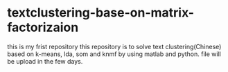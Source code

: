# textclustering-base-on-matrix-factorizaion
this is my frist repository
this repository is to solve text clustering(Chinese) based on k-means, lda, som and knmf by using matlab and python.
file will be upload in the few days.

